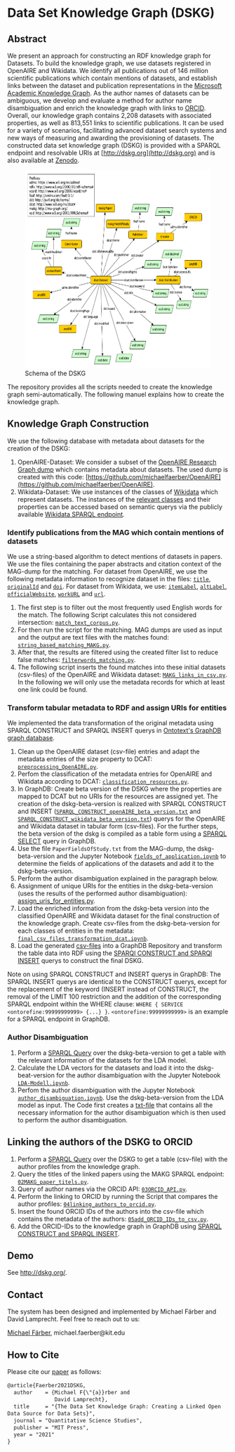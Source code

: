 # Data Set Knowledge Graph (DSKG)

## Abstract
We present an approach for constructing an RDF knowledge graph for Datasets. To build the knowledge graph, we use datasets registered in OpenAIRE and Wikidata.
We identify all publications out of 146 million scientific publications which contain mentions of datasets, and establish links between the dataset and publication representations in the [Microsoft Academic Knowledge Graph](http://ma-graph.org). As the author names of datasets can be ambiguous, we develop and evaluate a method for author name disambiguation and enrich the knowledge graph with links to [ORCID](https://orcid.org). Overall, our knowledge graph contains 2,208 datasets with associated properties, as well as 813,551 links to scientific publications. It can be used for a variety of scenarios, facilitating advanced dataset search systems and new ways of measuring and awarding the provisioning of datasets.
The constructed data set knowledge graph (DSKG) is provided with a SPARQL endpoint and resolvable URIs at [http://dskg.org](http://dskg.org) and is also available at [Zenodo](https://doi.org/10.5281/zenodo.4478921).

<figure>
    <img width="575" height="451" src="dskg-construction/DSKG_Schema.png"
         alt="Schema of the DSKG">
    <figcaption>Schema of the DSKG</figcaption>
</figure>
    

The repository provides all the scripts needed to create the knowledge graph semi-automatically. The following manuel explains how to create the knowledge graph. 

## Knowledge Graph Construction

We use the following database with metadata about datasets for the creation of the DSKG: 
1. OpenAIRE-Dataset: We consider a subset of the [OpenAIRE Research Graph dump](https://zenodo.org/record/3516918) which contains metadata about datasets. The used dump is created with this code: [https://github.com/michaelfaerber/OpenAIRE](https://github.com/michaelfaerber/OpenAIRE).
2. Wikidata-Dataset: We use instances of the classes of [Wikidata](https://www.wikidata.org/wiki/Wikidata:Main_Page) which represent datasets. The instances of the [relevant classes](wikidata-dataset/SPARQL_wikidata_dataset.txt) and their properties can be accessed based on semantic querys via the publicly available [Wikidata SPARQL endpoint](https://query.wikidata.org).

### Identify publications from the MAG which contain mentions of datasets
We use a string-based algorithm to detect mentions of datasets in papers. We use the files containing the paper abstracts and citation context of the MAG-dump for the matching. For dataset from OpenAIRE, we use the following metadata information to recognize dataset in the files: [``title``](string-matching-MAKG-dumps/data/OpenAIRE_title.txt), [``originalId``](string-matching-MAKG-dumps/data/OpenAIRE_originalId.txt) and [``doi``](string-matching-MAKG-dumps/data/OpenAIRE_doi.txt). For dataset from Wikidata, we use: [``itemLabel``](string-matching-MAKG-dumps/data/Wikidata_itemLabel.txt), [``altLabel``](string-matching-MAKG-dumps/data/WikidataAltLabel.txt), [``officialWebsite``](string-matching-MAKG-dumps/data/Wikidata_owebsite.txt), [``workURL``](string-matching-MAKG-dumps/data/Wikidata_workURL.txt) and [``url``](string-matching-MAKG-dumps/data/Wikidata_url.txt).

  1. The first step is to filter out the most frequently used English words for the match. The following Script calculates this not considered intersection: [``match_text_corpus.py``](string-matching-MAKG-dumps/match_text_corpus.py).
  2. For then run the script for the matching. MAG dumps are used as input and the output are text files with the matches found: [``string_based_matching_MAKG.py``](string-matching-MAKG-dumps/string_based_matching_MAKG.py).
  3. After that, the results are filtered using the created filter list to reduce false matches: [``filterwords_matching.py``](string-matching-MAKG-dumps/filterwords_matching.py).
  4. The following script inserts the found matches into these initial datasets (csv-files) of the OpenAIRE and Wikidata dataset: [``MAKG_links_in_csv.py``](string-matching-MAKG-dumps/MAKG_links_in_csv.py). In the following we will only use the metadata records for which at least one link could be found.


### Transform tabular metadata to RDF and assign URIs for entities
We implemented the data transformation of the original metadata using SPARQL CONSTRUCT and SPARQL INSERT querys in [Ontotext's GraphDB graph database](https://graphdb.ontotext.com).

  1. Clean up the OpenAIRE dataset (csv-file) entries and adapt the metadata entries of the size property to DCAT: [``preprocessing_OpenAIRE.py``](dskg-construction/preprocessing_OpenAIRE.py).
  2. Perfom the classification of the metadata entries for OpenAIRE and Wikidata according to DCAT: [``classification_resources.py``](dskg-construction/classification_resources.py).
  3. In GraphDB: Create beta version of the DSKG where the properties are mapped to DCAT but no URIs for the resources are assigned yet. The creation of the dskg-beta-version is realized with SPARQL CONSTRUCT and INSERT ([``SPARQL_CONSTRUCT_openAIRE_beta_version.txt``](dskg-construction/SPARQL-dskg-beta-version/SPARQL_CONSTRUCT_openAIRE_beta_version.txt) and  [``SPARQL_CONSTRUCT_wikidata_beta_version.txt``](dskg-construction/SPARQL-dskg-beta-version/SPARQL_CONSTRUCT_wikidata_beta_version.txt)) querys for the OpenAIRE and Wikidata dataset in tabular form (csv-files). For the further steps, the beta version of the dskg is compiled as a table form using a [SPARQL SELECT](dskg-construction/dskg_table_format.txt) query in GraphDB.
  4. Use the file ``PaperFieldsOfStudy.txt`` from the MAG-dump, the dskg-beta-version and the Jupyter Notebook [``fields_of_application.ipynb``](dskg-construction/fields_of_application.ipynb) to determine the fields of applications of the datasets and add it to the dskg-beta-version.
  5. Perform the author disambiguation explained in the paragraph below.
  6. Assignment of unique URIs for the entities in the dskg-beta-version (uses the results of the performed author disambiguation): [assign_uris_for_entities.py](dskg-construction/assign_uris_for_entities.py).
  7. Load the enriched information from the dskg-beta version into the classified OpenAIRE and Wikidata dataset for the final construction of the knowledge graph. Create csv-files from the dskg-beta-version for each classes of entities in the metadata: [``final_csv_files_transformation_dcat.ipynb``](dskg-construction/final_csv_files_transformation_dcat.ipynb).
  8. Load the generated [csv-files](dskg-construction/csv-files/) into a GraphDB Repository and transform the table data into RDF using the [SPARQl CONSTRUCT and SPARQl INSERT](dskg-construction/SPARQL-dskg/) querys to construct the final DSKG. 
  
Note on using SPARQL CONSTRUCT and INSERT querys in GraphDB:
The SPARQL INSERT querys are identical to the CONSTRUCT querys, except for the replacement of the keyword (INSERT instead of CONSTRUCT, the removal of the LIMIT 100 restriction and the addition of the corresponding SPARQL endpoint within the WHERE clause: ``WHERE { SERVICE <ontorefine:99999999999> {...} }``.
``<ontorefine:99999999999>`` is an example for a SPARQL endpoint in GraphDB.
  
  
### Author Disambiguation
 1. Perform a [SPARQL Query](author-disambiguation/LDA-model/lda_table_SPARQL.txt) over the dskg-beta-version to get a table with the relevant information of the datasets for the LDA model.
 2. Calculate the LDA vectors for the datasets and load it into the dskg-beat-version for the author disambiguation with the Jupyter Notebook [``LDA-Modell.ipynb``](author-disambiguation/LDA-model/LDA-Modell.ipynb).
 3. Perfom the author disambiguation with the Jupyter Notebook [``author_disambiguation.ipynb``](author-disambiguation/author_disambiguation.ipynb). Use the dskg-beta-version from the LDA model as input.
    The Code first creates a [txt-file](author-disambiguation/data/Author_Disambiguation.txt) that contains all the necessary information for the author disambiguation which is then used to perform the author disambiguation.

  
## Linking the authors of the DSKG to ORCID
  1. Perform a [SPARQL Query](linking-to-ORCID/01SPARQL_author_profiles.txt) over the DSKG to get a table (csv-file) with the author profiles from the knowledge graph.
  2. Query the titles of the linked papers using the MAKG SPARQL endpoint: [``02MAKG_paper_titels.py``](linking-to-ORCID/02MAKG_paper_titels.py).
  3. Query of author names via the ORCID API: [``03ORCID_API.py``](linking-to-ORCID/03ORCID_API.py).
  4. Perform the linking to ORCID by running the Script that compares the author profiles: [``04linking_authors_to_orcid.py``](linking-to-ORCID/04linking_authors_to_orcid.py).
  5. Insert the found ORCID IDs of the authors into the csv-file which contains the metadata of the authors: [``05add_ORCID_IDs_to_csv.py``](linking-to-ORCID/05add_ORCID_IDs_to_csv.py).
  6. Add the ORCID-IDs to the knowledge graph in GraphDB using [SPARQL CONSTRUCT and SPARQL INSERT](dskg-construction/SPARQL-dskg/CONSTRUCT_CreatorPerson.txt).


## Demo 
See http://dskg.org/.

## Contact
The system has been designed and implemented by Michael Färber and David Lamprecht. Feel free to reach out to us:

[Michael Färber](https://sites.google.com/view/michaelfaerber), michael.faerber@kit&#46;edu

## How to Cite
Please cite our [paper](https://www.aifb.kit.edu/images/6/66/DSKG_QSS2021_v0.pdf) as follows:
```
@article{Faerber2021DSKG,
  author    = {Michael F{\"{a}}rber and
               David Lamprecht},
  title     = "{The Data Set Knowledge Graph: Creating a Linked Open Data Source for Data Sets}",
  journal = "Quantitative Science Studies", 
  publisher = "MIT Press", 
  year = "2021"
}
```
